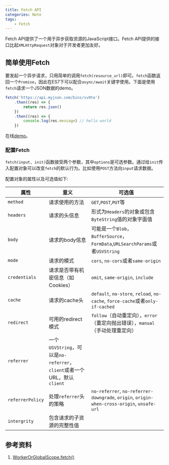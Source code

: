 ```yaml
---
title: Fetch API
categories: Note
tags:
    - Fetch
---
```


Fetch API提供了一个用于异步获取资源的JavaScript接口。Fetch API提供的接口比起`XMLHttpRequest`对象对于开发者更加友好。

<!--more-->
## 简单使用Fetch

要发起一个异步请求，只用简单的调用`fetch(resource_url)`即可。`fetch`函数返回一个`Promise`，因此在ES7下可以配合`async/await`关键字使用。下面是使用`fetch`请求一个JSON数据的demo。

```javascript
fetch('https://api.myjson.com/bins/sv0te')
    .then((res) => {
        return res.json()
    })
    .then((res) => {
        console.log(res.message) // hello world
    })
```

在线[demo](https://codepen.io/ayase-252/pen/yQXxjK?editors=1012#)。

### 配置Fetch

`fetch(input, init)`函数接受两个参数，其中`options`是可选参数。通过给`init`传入配置对象可以改变`fetch`的默认行为。比如使用`POST`方法向`input`请求数据。

配置对象的属性以及可选值如下:

| 属性 | 意义 | 可选值 |
|---|--|--|
|`method`| 请求使用的方法|`GET`,`POST`,`PUT`等|
|`headers`|请求的头信息 | 形式为`Headers`的对象或包含`ByteString`值的对象字面值|
|`body`| 请求的body信息 | 可能是一个`Blob`，`BufferSource`，`FormData`,`URLSearchParams`或者`USVString`|
|`mode`| 请求的模式 | `cors`, `no-cors`或者`same-origin` |
|`credentials`| 请求是否带有机密信息（如Cookies） | `omit`, `same-origin`, `include`|
|`cache`| 请求的cache头 | `default`, `no-store`, `reload`, `no-cache`, `force-cache`或者`only-if-cached`|
|`redirect`| 可用的redirect模式| `follow`（自动重定向），`error`（重定向抛出错误），`manual`（手动处理重定向）|
|`referrer`| 一个`USVString`，可以是`no-referrer`，`client`或者一个URL，默认`client`|
|`referrerPolicy`| 处理`referrer`头的策略| `no-referrer`, `no-referrer-downgrade`, `origin`, `origin-when-cross-origin`, `unsafe-url`|
|`intergrity`| 包含请求的子资源的完整性值

## 参考资料
1. [WorkerOrGlobalScope.fetch()](https://developer.mozilla.org/zh-CN/docs/Web/API/WindowOrWorkerGlobalScope/fetch)


